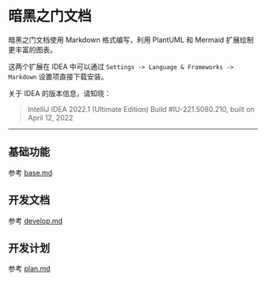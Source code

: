 暗黑之门文档
=========

暗黑之门文档使用 Markdown 格式编写，利用 PlantUML 和 Mermaid 扩展绘制更丰富的图表。

这两个扩展在 IDEA 中可以通过 `Settings -> Language & Frameworks -> Markdown` 设置项直接下载安装。

关于 IDEA 的版本信息，请知晓：
> IntelliJ IDEA 2022.1 (Ultimate Edition) Build #IU-221.5080.210, built on April 12, 2022

---

## 基础功能

参考 [base.md](./base.md)

## 开发文档

参考 [develop.md](./develop.md)

## 开发计划

参考 [plan.md](./plan.md)